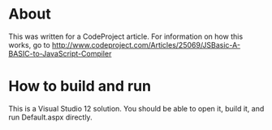 About
=====

This was written for a CodeProject article. For information on how this works, go to http://www.codeproject.com/Articles/25069/JSBasic-A-BASIC-to-JavaScript-Compiler

How to build and run
====================

This is a Visual Studio 12 solution. You should be able to open it, build it, and run Default.aspx directly.
